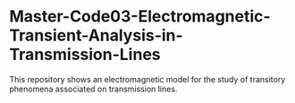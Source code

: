 # Master-Code03-Electromagnetic-Transient-Analysis-in-Transmission-Lines
This repository shows an electromagnetic model for the study of transitory phenomena associated on transmission lines.
